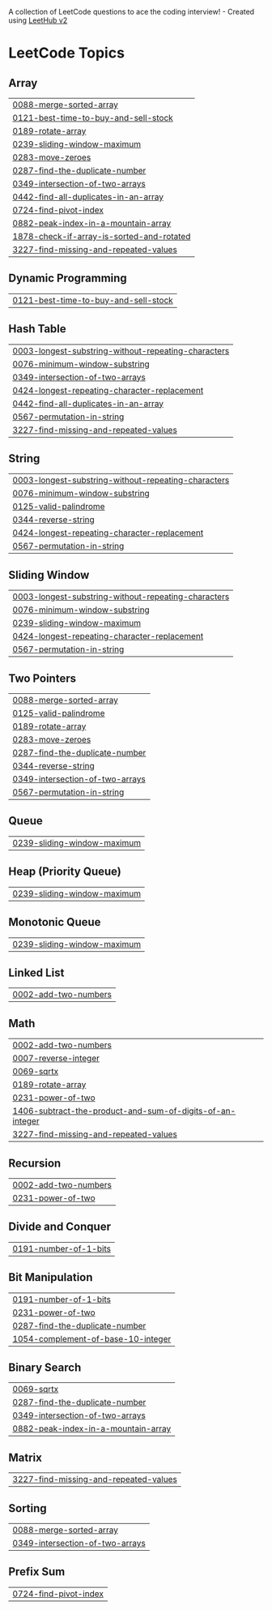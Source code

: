 A collection of LeetCode questions to ace the coding interview! - Created using [LeetHub v2](https://github.com/arunbhardwaj/LeetHub-2.0)
<!---LeetCode Topics Start-->
# LeetCode Topics
## Array
|  |
| ------- |
| [0088-merge-sorted-array](https://github.com/Avya0503/Leetcode-Problems/tree/master/0088-merge-sorted-array) |
| [0121-best-time-to-buy-and-sell-stock](https://github.com/Avya0503/Leetcode-Problems/tree/master/0121-best-time-to-buy-and-sell-stock) |
| [0189-rotate-array](https://github.com/Avya0503/Leetcode-Problems/tree/master/0189-rotate-array) |
| [0239-sliding-window-maximum](https://github.com/Avya0503/Leetcode-Problems/tree/master/0239-sliding-window-maximum) |
| [0283-move-zeroes](https://github.com/Avya0503/Leetcode-Problems/tree/master/0283-move-zeroes) |
| [0287-find-the-duplicate-number](https://github.com/Avya0503/Leetcode-Problems/tree/master/0287-find-the-duplicate-number) |
| [0349-intersection-of-two-arrays](https://github.com/Avya0503/Leetcode-Problems/tree/master/0349-intersection-of-two-arrays) |
| [0442-find-all-duplicates-in-an-array](https://github.com/Avya0503/Leetcode-Problems/tree/master/0442-find-all-duplicates-in-an-array) |
| [0724-find-pivot-index](https://github.com/Avya0503/Leetcode-Problems/tree/master/0724-find-pivot-index) |
| [0882-peak-index-in-a-mountain-array](https://github.com/Avya0503/Leetcode-Problems/tree/master/0882-peak-index-in-a-mountain-array) |
| [1878-check-if-array-is-sorted-and-rotated](https://github.com/Avya0503/Leetcode-Problems/tree/master/1878-check-if-array-is-sorted-and-rotated) |
| [3227-find-missing-and-repeated-values](https://github.com/Avya0503/Leetcode-Problems/tree/master/3227-find-missing-and-repeated-values) |
## Dynamic Programming
|  |
| ------- |
| [0121-best-time-to-buy-and-sell-stock](https://github.com/Avya0503/Leetcode-Problems/tree/master/0121-best-time-to-buy-and-sell-stock) |
## Hash Table
|  |
| ------- |
| [0003-longest-substring-without-repeating-characters](https://github.com/Avya0503/Leetcode-Problems/tree/master/0003-longest-substring-without-repeating-characters) |
| [0076-minimum-window-substring](https://github.com/Avya0503/Leetcode-Problems/tree/master/0076-minimum-window-substring) |
| [0349-intersection-of-two-arrays](https://github.com/Avya0503/Leetcode-Problems/tree/master/0349-intersection-of-two-arrays) |
| [0424-longest-repeating-character-replacement](https://github.com/Avya0503/Leetcode-Problems/tree/master/0424-longest-repeating-character-replacement) |
| [0442-find-all-duplicates-in-an-array](https://github.com/Avya0503/Leetcode-Problems/tree/master/0442-find-all-duplicates-in-an-array) |
| [0567-permutation-in-string](https://github.com/Avya0503/Leetcode-Problems/tree/master/0567-permutation-in-string) |
| [3227-find-missing-and-repeated-values](https://github.com/Avya0503/Leetcode-Problems/tree/master/3227-find-missing-and-repeated-values) |
## String
|  |
| ------- |
| [0003-longest-substring-without-repeating-characters](https://github.com/Avya0503/Leetcode-Problems/tree/master/0003-longest-substring-without-repeating-characters) |
| [0076-minimum-window-substring](https://github.com/Avya0503/Leetcode-Problems/tree/master/0076-minimum-window-substring) |
| [0125-valid-palindrome](https://github.com/Avya0503/Leetcode-Problems/tree/master/0125-valid-palindrome) |
| [0344-reverse-string](https://github.com/Avya0503/Leetcode-Problems/tree/master/0344-reverse-string) |
| [0424-longest-repeating-character-replacement](https://github.com/Avya0503/Leetcode-Problems/tree/master/0424-longest-repeating-character-replacement) |
| [0567-permutation-in-string](https://github.com/Avya0503/Leetcode-Problems/tree/master/0567-permutation-in-string) |
## Sliding Window
|  |
| ------- |
| [0003-longest-substring-without-repeating-characters](https://github.com/Avya0503/Leetcode-Problems/tree/master/0003-longest-substring-without-repeating-characters) |
| [0076-minimum-window-substring](https://github.com/Avya0503/Leetcode-Problems/tree/master/0076-minimum-window-substring) |
| [0239-sliding-window-maximum](https://github.com/Avya0503/Leetcode-Problems/tree/master/0239-sliding-window-maximum) |
| [0424-longest-repeating-character-replacement](https://github.com/Avya0503/Leetcode-Problems/tree/master/0424-longest-repeating-character-replacement) |
| [0567-permutation-in-string](https://github.com/Avya0503/Leetcode-Problems/tree/master/0567-permutation-in-string) |
## Two Pointers
|  |
| ------- |
| [0088-merge-sorted-array](https://github.com/Avya0503/Leetcode-Problems/tree/master/0088-merge-sorted-array) |
| [0125-valid-palindrome](https://github.com/Avya0503/Leetcode-Problems/tree/master/0125-valid-palindrome) |
| [0189-rotate-array](https://github.com/Avya0503/Leetcode-Problems/tree/master/0189-rotate-array) |
| [0283-move-zeroes](https://github.com/Avya0503/Leetcode-Problems/tree/master/0283-move-zeroes) |
| [0287-find-the-duplicate-number](https://github.com/Avya0503/Leetcode-Problems/tree/master/0287-find-the-duplicate-number) |
| [0344-reverse-string](https://github.com/Avya0503/Leetcode-Problems/tree/master/0344-reverse-string) |
| [0349-intersection-of-two-arrays](https://github.com/Avya0503/Leetcode-Problems/tree/master/0349-intersection-of-two-arrays) |
| [0567-permutation-in-string](https://github.com/Avya0503/Leetcode-Problems/tree/master/0567-permutation-in-string) |
## Queue
|  |
| ------- |
| [0239-sliding-window-maximum](https://github.com/Avya0503/Leetcode-Problems/tree/master/0239-sliding-window-maximum) |
## Heap (Priority Queue)
|  |
| ------- |
| [0239-sliding-window-maximum](https://github.com/Avya0503/Leetcode-Problems/tree/master/0239-sliding-window-maximum) |
## Monotonic Queue
|  |
| ------- |
| [0239-sliding-window-maximum](https://github.com/Avya0503/Leetcode-Problems/tree/master/0239-sliding-window-maximum) |
## Linked List
|  |
| ------- |
| [0002-add-two-numbers](https://github.com/Avya0503/Leetcode-Problems/tree/master/0002-add-two-numbers) |
## Math
|  |
| ------- |
| [0002-add-two-numbers](https://github.com/Avya0503/Leetcode-Problems/tree/master/0002-add-two-numbers) |
| [0007-reverse-integer](https://github.com/Avya0503/Leetcode-Problems/tree/master/0007-reverse-integer) |
| [0069-sqrtx](https://github.com/Avya0503/Leetcode-Problems/tree/master/0069-sqrtx) |
| [0189-rotate-array](https://github.com/Avya0503/Leetcode-Problems/tree/master/0189-rotate-array) |
| [0231-power-of-two](https://github.com/Avya0503/Leetcode-Problems/tree/master/0231-power-of-two) |
| [1406-subtract-the-product-and-sum-of-digits-of-an-integer](https://github.com/Avya0503/Leetcode-Problems/tree/master/1406-subtract-the-product-and-sum-of-digits-of-an-integer) |
| [3227-find-missing-and-repeated-values](https://github.com/Avya0503/Leetcode-Problems/tree/master/3227-find-missing-and-repeated-values) |
## Recursion
|  |
| ------- |
| [0002-add-two-numbers](https://github.com/Avya0503/Leetcode-Problems/tree/master/0002-add-two-numbers) |
| [0231-power-of-two](https://github.com/Avya0503/Leetcode-Problems/tree/master/0231-power-of-two) |
## Divide and Conquer
|  |
| ------- |
| [0191-number-of-1-bits](https://github.com/Avya0503/Leetcode-Problems/tree/master/0191-number-of-1-bits) |
## Bit Manipulation
|  |
| ------- |
| [0191-number-of-1-bits](https://github.com/Avya0503/Leetcode-Problems/tree/master/0191-number-of-1-bits) |
| [0231-power-of-two](https://github.com/Avya0503/Leetcode-Problems/tree/master/0231-power-of-two) |
| [0287-find-the-duplicate-number](https://github.com/Avya0503/Leetcode-Problems/tree/master/0287-find-the-duplicate-number) |
| [1054-complement-of-base-10-integer](https://github.com/Avya0503/Leetcode-Problems/tree/master/1054-complement-of-base-10-integer) |
## Binary Search
|  |
| ------- |
| [0069-sqrtx](https://github.com/Avya0503/Leetcode-Problems/tree/master/0069-sqrtx) |
| [0287-find-the-duplicate-number](https://github.com/Avya0503/Leetcode-Problems/tree/master/0287-find-the-duplicate-number) |
| [0349-intersection-of-two-arrays](https://github.com/Avya0503/Leetcode-Problems/tree/master/0349-intersection-of-two-arrays) |
| [0882-peak-index-in-a-mountain-array](https://github.com/Avya0503/Leetcode-Problems/tree/master/0882-peak-index-in-a-mountain-array) |
## Matrix
|  |
| ------- |
| [3227-find-missing-and-repeated-values](https://github.com/Avya0503/Leetcode-Problems/tree/master/3227-find-missing-and-repeated-values) |
## Sorting
|  |
| ------- |
| [0088-merge-sorted-array](https://github.com/Avya0503/Leetcode-Problems/tree/master/0088-merge-sorted-array) |
| [0349-intersection-of-two-arrays](https://github.com/Avya0503/Leetcode-Problems/tree/master/0349-intersection-of-two-arrays) |
## Prefix Sum
|  |
| ------- |
| [0724-find-pivot-index](https://github.com/Avya0503/Leetcode-Problems/tree/master/0724-find-pivot-index) |
<!---LeetCode Topics End-->